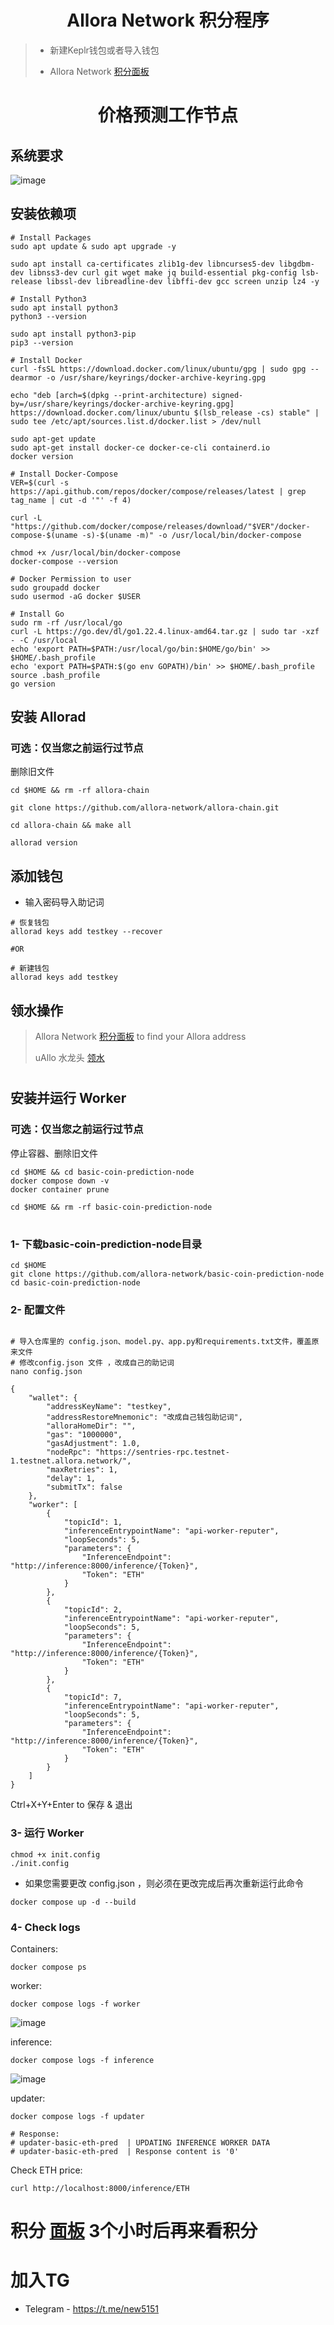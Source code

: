 <h1 align="center">Allora Network 积分程序</h1>

> - 新建Keplr钱包或者导入钱包
>
> - Allora Network [积分面板](https://app.allora.network?ref=eyJyZWZlcnJlcl9pZCI6ImI2NmYzNjA3LWYyYjEtNGZmYi1hZGI4LTM4YmJmODNjNzU0NCJ9)
>
>

<h1 align="center">价格预测工作节点</h1>

## 系统要求
![image](https://github.com/0xmoei/allora-testnet/assets/90371338/56f1e0d2-4d59-436c-a0e0-183f9a082de4)

## 安装依赖项
```console
# Install Packages
sudo apt update & sudo apt upgrade -y

sudo apt install ca-certificates zlib1g-dev libncurses5-dev libgdbm-dev libnss3-dev curl git wget make jq build-essential pkg-config lsb-release libssl-dev libreadline-dev libffi-dev gcc screen unzip lz4 -y
```
```console
# Install Python3
sudo apt install python3
python3 --version

sudo apt install python3-pip
pip3 --version
```
```console
# Install Docker
curl -fsSL https://download.docker.com/linux/ubuntu/gpg | sudo gpg --dearmor -o /usr/share/keyrings/docker-archive-keyring.gpg

echo "deb [arch=$(dpkg --print-architecture) signed-by=/usr/share/keyrings/docker-archive-keyring.gpg] https://download.docker.com/linux/ubuntu $(lsb_release -cs) stable" | sudo tee /etc/apt/sources.list.d/docker.list > /dev/null

sudo apt-get update
sudo apt-get install docker-ce docker-ce-cli containerd.io
docker version

# Install Docker-Compose
VER=$(curl -s https://api.github.com/repos/docker/compose/releases/latest | grep tag_name | cut -d '"' -f 4)

curl -L "https://github.com/docker/compose/releases/download/"$VER"/docker-compose-$(uname -s)-$(uname -m)" -o /usr/local/bin/docker-compose

chmod +x /usr/local/bin/docker-compose
docker-compose --version

# Docker Permission to user
sudo groupadd docker
sudo usermod -aG docker $USER
```
```console
# Install Go
sudo rm -rf /usr/local/go
curl -L https://go.dev/dl/go1.22.4.linux-amd64.tar.gz | sudo tar -xzf - -C /usr/local
echo 'export PATH=$PATH:/usr/local/go/bin:$HOME/go/bin' >> $HOME/.bash_profile
echo 'export PATH=$PATH:$(go env GOPATH)/bin' >> $HOME/.bash_profile
source .bash_profile
go version
```

## 安装 Allorad
### 可选：仅当您之前运行过节点
删除旧文件
```console
cd $HOME && rm -rf allora-chain

git clone https://github.com/allora-network/allora-chain.git

cd allora-chain && make all

allorad version
```

## 添加钱包
* 输入密码导入助记词
```console
# 恢复钱包
allorad keys add testkey --recover

#OR

# 新建钱包
allorad keys add testkey
```

## 领水操作
> Allora Network [积分面板](https://app.allora.network?ref=eyJyZWZlcnJlcl9pZCI6ImI2NmYzNjA3LWYyYjEtNGZmYi1hZGI4LTM4YmJmODNjNzU0NCJ9) to find your Allora address
> 
> uAllo 水龙头 [领水](https://faucet.testnet-1.testnet.allora.network/)

#

## 安装并运行 Worker

### 可选：仅当您之前运行过节点
停止容器、删除旧文件
```console
cd $HOME && cd basic-coin-prediction-node
docker compose down -v
docker container prune

cd $HOME && rm -rf basic-coin-prediction-node
```

#

### 1- 下载basic-coin-prediction-node目录
```console
cd $HOME
git clone https://github.com/allora-network/basic-coin-prediction-node
cd basic-coin-prediction-node
```

### 2- 配置文件
```console

# 导入仓库里的 config.json、model.py、app.py和requirements.txt文件，覆盖原来文件
# 修改config.json 文件 ，改成自己的助记词
nano config.json
```

```
{
    "wallet": {
        "addressKeyName": "testkey",
        "addressRestoreMnemonic": "改成自己钱包助记词",
        "alloraHomeDir": "",
        "gas": "1000000",
        "gasAdjustment": 1.0,
        "nodeRpc": "https://sentries-rpc.testnet-1.testnet.allora.network/",
        "maxRetries": 1,
        "delay": 1,
        "submitTx": false
    },
    "worker": [
        {
            "topicId": 1,
            "inferenceEntrypointName": "api-worker-reputer",
            "loopSeconds": 5,
            "parameters": {
                "InferenceEndpoint": "http://inference:8000/inference/{Token}",
                "Token": "ETH"
            }
        },
        {
            "topicId": 2,
            "inferenceEntrypointName": "api-worker-reputer",
            "loopSeconds": 5,
            "parameters": {
                "InferenceEndpoint": "http://inference:8000/inference/{Token}",
                "Token": "ETH"
            }
        },
        {
            "topicId": 7,
            "inferenceEntrypointName": "api-worker-reputer",
            "loopSeconds": 5,
            "parameters": {
                "InferenceEndpoint": "http://inference:8000/inference/{Token}",
                "Token": "ETH"
            }
        }
    ]
}
```
Ctrl+X+Y+Enter to 保存 & 退出

### 3- 运行 Worker
```console
chmod +x init.config
./init.config
```
* 如果您需要更改 config.json ，则必须在更改完成后再次重新运行此命令


```console
docker compose up -d --build
```

### 4- Check logs
Containers:
```console
docker compose ps
```

worker:
```console
docker compose logs -f worker
```
![image](https://github.com/user-attachments/assets/63ca0e84-c802-416a-a872-af6331aa776f)

inference:
```console
docker compose logs -f inference
```
![image](https://github.com/user-attachments/assets/a8133f85-b643-484d-beeb-cdfb51d6fd5c)

updater:
```console
docker compose logs -f updater

# Response:
# updater-basic-eth-pred  | UPDATING INFERENCE WORKER DATA
# updater-basic-eth-pred  | Response content is '0'
```

Check ETH price:
```console
curl http://localhost:8000/inference/ETH
```

# 积分 [面板](https://app.allora.network/points/leaderboard) 3个小时后再来看积分
# 加入TG 
- Telegram - https://t.me/new5151

